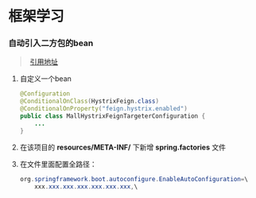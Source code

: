 # 框架学习

### 自动引入二方包的bean

> ​	[引用地址](https://www.jianshu.com/p/5cb57be5d0ea)

1. 自定义一个bean

   ```java
   @Configuration
   @ConditionalOnClass(HystrixFeign.class)
   @ConditionalOnProperty("feign.hystrix.enabled")
   public class MallHystrixFeignTargeterConfiguration {
       ...
   }
   ```

2. 在该项目的 **resources/META-INF/** 下新增 **spring.factories** 文件

3. 在文件里面配置全路径：

   ```java
   org.springframework.boot.autoconfigure.EnableAutoConfiguration=\
       xxx.xxx.xxx.xxx.xxx.xxx.xxx,\
   ```

   
